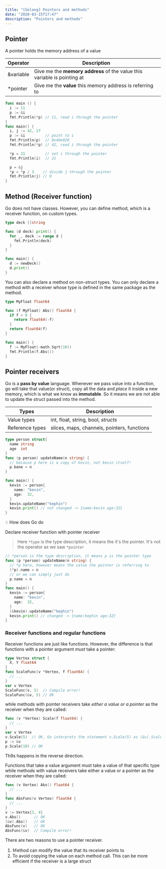 ```yaml
---
title: "[Golang] Pointers and methods"
date: "2020-03-15T17:47"
description: "Pointers and methods"
---
```


## Pointer

A pointer holds the memory address of a value

| Operator  | Description |
| --------- | ----------- |
| &variable | Give me the **memory address** of the value this variable is pointing at |
| *pointer  | Give me the **value** this memory address is referring to |

```go
func main () {
  i := 11
  p := &i
  fmt.Println(*p) // 11, read i through the pointer
}
func main() {
  i, j := 42, 27
  p := &i         // point to i
  fmt.Println(p)  // 0x40e020
  fmt.Println(*p) // 42, read i through the pointer

  *p = 21         // set i through the pointer
  fmt.Println(i)  // 21

  p = &j
  *p = *p / 3    // divide j through the pointer
  fmt.Println(j) // 9
}
```

## Method (Receiver function)

Go does not have classes. However, you can define method, which is a receiver function, on custom types.

```go
type deck []string

func (d deck) print() {
  for _, deck := range d {
    fmt.Println(deck)
  }
}

func main() {
  d := newDeck()
  d.print()
}
```

You can also declare a method on non-struct types. You can only declare a method with a receiver whose type is defined in the same package as the method.

```go
type MyFloat float64

func (f MyFloat) Abs() float64 {
  if f < 0 {
    return float64(-f)
  }
  return float64(f)
}

func main() {
  f := MyFloat(-math.Sqrt(10))
  fmt.Println(f.Abs())
}
```

## Pointer receivers

Go is a **pass by value** language. Whenever we pass value into a function, go will take that value(or struct), copy all the data and *place* it inside a new memory, which is what we know as **immutable**. So it means we are not able to update the struct passed into the method.

| Types           | Description |
| --------------- | ----------- |
| Value types     | int, float, string, bool, *structs* |
| Reference types | slices, maps, channels, pointers, functions |

```go
type person struct{
  name string
  age  int
}
func (p person) updateName(n string) {
  // because p here is a copy of kevin, not kevin itself!
  p.bane = n
}

func main() {
  kevin := person{
    name: "kevin",
    age:  32,
  }
  kevin.updateName("kephin")
  kevin.print() // not changed -> {name:kevin age:32}
}
```

:bulb: How does Go do

Declare receiver function with pointer receiver

> Here `*type` is the type description, it means the it's the pointer. It's not the operator as we saw `*pointer`

```go
// *person is the type description, it means p is the pointer type
func (p *person) updateName(n string) {
  // *p here, however means the value the pointer is referring to
  (*p).name = n
  // or we can simply just do
  p.name = n
}
func main() {
  kevin := person{
    name: "kevin",
    age:  32,
  }
  (&kevin).updateName("kephin")
  kevin.print() // changed -> {name:kephin age:32}
}
```

### Receiver functions and regular functions

Receiver functions are just like functions. However, the difference is that functions with a pointer argument *must* take a pointer:

```go
type Vertex struct {
  X, Y float64
}
func ScaleFunc(v *Vertex, f float64) {
  // ...
}
var v Vertex
ScaleFunc(v, 5)  // Compile error!
ScaleFunc(&v, 5) // OK
```

while methods with pointer receivers take *either a value or a pointer* as the receiver when they are called:

```go
func (v *Vertex) Scale(f float64) {
  // ...
}
var v Vertex
v.Scale(5)  // OK, Go interprets the statement v.Scale(5) as (&v).Scale(5)
p := &v
p.Scale(10) // OK
```

Th9s happens in the reverse direction.

Functions that take a value argument must take a value of that specific type while methods with value receivers take either a value or a pointer as the receiver when they are called:

```go
func (v Vertex) Abs() float64 {
  // ...
}
func AbsFunc(v Vertex) float64 {
  // ...
}
v := Vertex{3, 4}
v.Abs()      // OK
(&v).Abs()   // OK
AbsFunc(v)   // OK
AbsFunc(&v)  // Compile error!
```

There are two reasons to use a pointer receiver.

1. Ｍethod can modify the value that its receiver points to
2. To avoid copying the value on each method call. This can be more efficient if the receiver is a large struct
